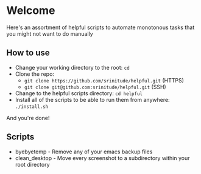 # Welcome

Here's an assortment of helpful scripts to automate monotonous tasks that you might not want to do manually

## How to use
* Change your working directory to the root: `cd`
* Clone the repo:
  * `git clone https://github.com/srinitude/helpful.git` (HTTPS)
  * `git clone git@github.com:srinitude/helpful.git` (SSH)
* Change to the helpful scripts directory: `cd helpful`
* Install all of the scripts to be able to run them from anywhere:
`./install.sh`

And you're done!

## Scripts
* byebyetemp - Remove any of your emacs backup files
* clean_desktop - Move every screenshot to a subdirectory within your root directory
